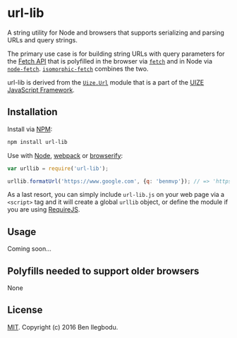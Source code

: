 # url-lib

A string utility for Node and browsers that supports serializing and parsing URLs and query strings.

The primary use case is for building string URLs with query parameters for the [Fetch API](https://developer.mozilla.org/en-US/docs/Web/API/Fetch_API) that is polyfilled in the browser via [`fetch`](https://github.com/github/fetch) and in Node via [`node-fetch`](https://github.com/bitinn/node-fetch). [`isomorphic-fetch`](https://github.com/matthew-andrews/isomorphic-fetch) combines the two.

url-lib is derived from the [`Uize.Url`](https://github.com/UIZE/UIZE-JavaScript-Framework/blob/master/site-source/js/Uize/Url.js) module that is a part of the [UIZE JavaScript Framework](https://github.com/UIZE/UIZE-JavaScript-Framework).

## Installation

Install via [NPM](https://docs.npmjs.com/getting-started/installing-npm-packages-locally):

```sh
npm install url-lib
```

Use with [Node](https://nodejs.org/en/), [webpack](https://webpack.github.io/) or [browserify](http://browserify.org/):

```js
var urllib = require('url-lib');

urllib.formatUrl('https://www.google.com', {q: 'benmvp'}); // => 'https://www.google.com?q=benmvp'
```

As a last resort, you can simply include `url-lib.js` on your web page via a `<script>` tag and it will create a global `urllib` object, or define the module if you are using [RequireJS](http://requirejs.org/).

## Usage

Coming soon...

## Polyfills needed to support older browsers

None

## License

[MIT](LICENSE). Copyright (c) 2016 Ben Ilegbodu.

